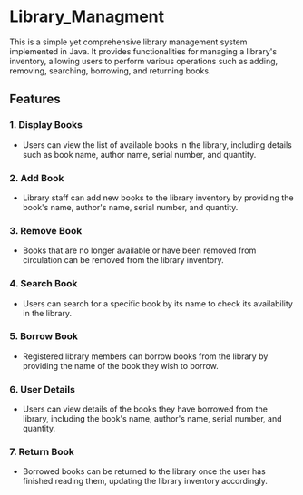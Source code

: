 # Library_Managment

This is a simple yet comprehensive library management system implemented in Java. It provides functionalities for managing a library's inventory, allowing users to perform various operations such as adding, removing, searching, borrowing, and returning books.

## Features

### 1. Display Books
- Users can view the list of available books in the library, including details such as book name, author name, serial number, and quantity.

### 2. Add Book
- Library staff can add new books to the library inventory by providing the book's name, author's name, serial number, and quantity.

### 3. Remove Book
- Books that are no longer available or have been removed from circulation can be removed from the library inventory.

### 4. Search Book
- Users can search for a specific book by its name to check its availability in the library.

### 5. Borrow Book
- Registered library members can borrow books from the library by providing the name of the book they wish to borrow.

### 6. User Details
- Users can view details of the books they have borrowed from the library, including the book's name, author's name, serial number, and quantity.

### 7. Return Book
- Borrowed books can be returned to the library once the user has finished reading them, updating the library inventory accordingly.

